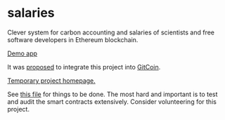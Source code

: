 # salaries
Clever system for carbon accounting and salaries of scientists and free software developers in Ethereum blockchain.

[Demo app](https://vporton.github.io/future-salary/)

It was [proposed](https://github.com/gitcoinco/web/issues/8183) to integrate this project into [GitCoin](https://gitcoin.co).

[Temporary project homepage.](https://reward.portonvictor.org)

See [this file](TODO) for things to be done. The most hard and important is to test and audit the smart contracts extensively. Consider volunteering for this project.
